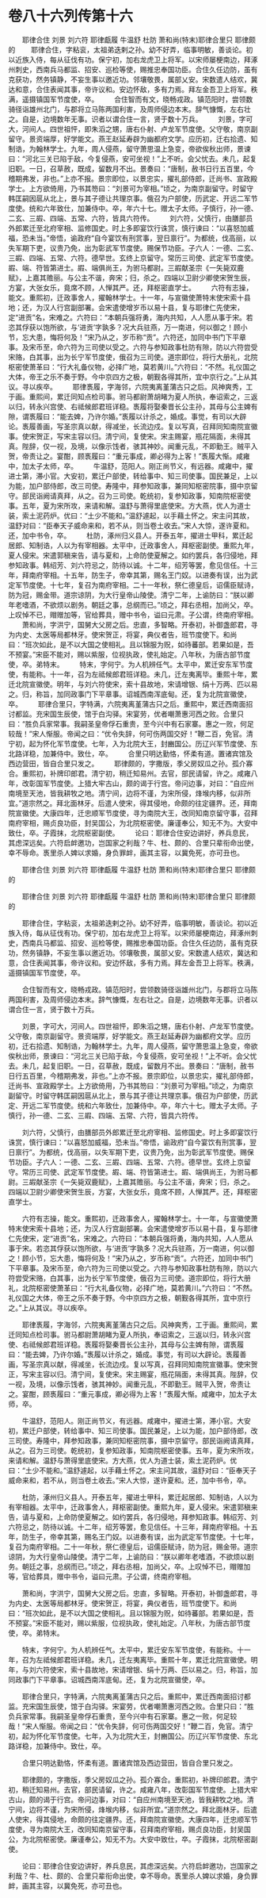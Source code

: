 # 卷八十六列传第十六

　　耶律合住 刘景 刘六符 耶律甗履 牛温舒 杜防 萧和尚(特末)耶律合里只 耶律颇的 　　耶律合住，字粘衮，太祖弟迭剌之孙。幼不好弄，临事明敏，善谈论。初以近族入侍，每从征伐有功。保宁初，加右龙虎卫上将军。以宋师屡梗南边，拜涿州刺史，西南兵马都监、招安、巡检等使，赐推忠奉国功臣。合住久任边防，虽有克获功，然务镇静，不妄生事以邀近功。邻壤敬畏，属部乂安。宋数遣人结欢，冀达和意，合住表闻其事，帝许议和。安边怀敌，多有力焉。拜左金吾卫上将军。秩满，遥摄镇国军节度使，卒。 　　合住智而有文，晓畅戎政。镇范阳时，尝领数骑径诣雄州北门，与郡将立马陈两国利害，及周师侵边本末。辞气慷慨，左右壮之。自是，边境数年无事。识者以谓合住一言，贤于数十万兵。 　　刘景，字可大，河间人。四世祖怦，即朱滔之甥，唐右仆射、卢龙军节度使。父守敬，南京副留守。景资端厚，好学能文。燕王赵延寿辟为幽都府文学。应历初，迁右拾遗、知制诰，为翰林学士。九年，周人侵燕，留守萧思温上急变，帝欲俟秋出师，景谏曰：“河北三关已陷于敌，今复侵燕，安可坐视！”上不听。会父忧去。未几，起复旧职。一日，召草赦，既成，留数月不出。景奏曰：“唐制，赦书日行五百里，今稽期弗发，非也。”上亦不报。景宗即位，以景忠实，擢礼部侍郎，迁尚书、宣政殿学士。上方欲倚用，乃书其笏曰：“刘景可为宰相。”顷之，为南京副留守。时留守韩匡嗣因扈从北上，景与其子德让共理京事。俄召为户部使，历武定、开远二军节度使。统和六年致仕，加兼侍中。卒，年六十七。赠太子太师。子慎行，孙一德、二玄、三嘏、四端、五常、六符，皆具六符传。 　　刘六符，父慎行，由膳部员外郎累迁至北府宰相、监修国史。时上多即宴饮行诛赏，慎行谏曰：“以喜怒加威福，恐未当。”帝悟，谕政府“自今宴饮有刑赏事，翌日禀行”。为都统，伐高丽，以失军期下吏，议贵乃免，出为彰武军节度使。赐保节功臣。子六人：一德、二玄、三嘏、四端、五常、六符。德早世。玄终上京留守。常历三司使、武定军节度使。嘏、端、符皆第进士。嘏、端俱尚王，为驸马都尉。三嘏献圣宗《一矢毙双鹿赋》，上嘉其赡丽。与公主不谐，奔宋；归，杀之。四端以卫尉少卿使宋贺生辰，方宴，大张女乐，竟席不顾，人惮其严。还，拜枢密直学士。 　　六符有志操，能文。重熙初，迁政事舍人，擢翰林学士。十一年，与宣徽使萧特末使宋索十县地；还，为汉人行宫副部署。会宋遣使增岁币以易十县，复与耶律仁先使宋，定“进贡”名，宋难之。六符曰：“本朝兵强将勇，海内共知，人人愿从事于宋。若恣其俘获以饱所欲，与‘进贡’字孰多？况大兵驻燕，万一南进，何以御之！顾小节，忘大患，悔将何及！”宋乃从之，岁币称“贡”。六符还，加同中书门下平章事。及宋币至，命六符为三司使以受之。六符与参知政事杜防有隙，防以六符尝受宋赂，白其事，出为长宁军节度使，俄召为三司使。道宗即位，将行大册礼，北院枢密使萧革曰：“行大礼备仪物，必择广地，莫若黄川。”六符曰：“不然。礼仪国之大体，帝王之乐不奏于野。今中京四方之极，朝觐各得其所，宜中京行之。”上从其议。寻以疾卒。 　　耶律褭履，字海邻，六院夷离堇蒲古只之后。风神爽秀，工于画。重熙间，累迁同知点检司事。驸马都尉萧胡睹为夏人所执，奉诏索之，三返以归，转永兴宫使、右祗候郎君班详稳。褭履将娶秦晋长公主孙，其母与公主婢有隙，谓褭履曰：“能去婢，乃许尔婚。”褭履以计杀之，婚成。事觉，有司以大辟论。褭履善画，写圣宗真以献，得减坐，长流边戍。复以写真，召拜同知南院宣徽事。使宋贺正，写宋主容以归。清宁间，复使宋。宋主赐宴，瓶花隔面，未得其真。陛辞，仅一视，及境，以像示饯者，骇其神妙。闻重元乱，不即勤王。贼平入贺，帝责让之。宴酣，顾褭履曰：“重元事成，卿必得为上客！”褭履大惭。咸雍中，加太子太师，卒。 　　牛温舒，范阳人。刚正尚节义，有远器。咸雍中，擢进士第，滞小官。大安初，累迁户部使，转给事中、知三司使事。国民兼足，上以为能，加户部侍郎，改三司使。寿隆中，拜参知政事，兼同知枢密院事，摄中京留守。部民诣阙请真拜，从之。召为三司使。乾统初，复参知政事，知南院枢密使事。五年，夏为宋所攻，来请和解。温舒与萧得里底使宋。方大燕，优人为道士装，索土泥药炉。优曰：“土少不能和。”温舒遽起，以手藉土怀之。宋主问其故，温舒对曰：“臣奉天子威命来和，若不从，则当卷土收去。”宋人大惊，遂许夏和。还，加中书令，卒。 　　杜防，涿州归义县人。开泰五年，擢进士甲科，累迁起居郎、知制诰，人以为有宰相器。太平中，迁政事舍人，拜枢密副使。重熙九年，夏人侵宋。宋遣郭稹来告，请与夏和，上命防使夏解之。如约罢兵，各归侵地，拜参知政事。韩绍芳、刘六符忌之，防待以诚。十二年，绍芳等罢，愈见信任。十三年，拜南府宰相。十五年，防生子，帝幸其第，赐名王门奴。以进奏有误，出为武定军节度使。十七年，复召为南府宰相。二十一年秋，祭仁德皇后，诏儒臣赋诗，防为冠，赐金带。道宗谅阴，为大行皇帝山陵使。清宁二年，上谕防曰：“朕以卿年老嗜酒，不欲烦以剧务。朝廷之事，总纲而已。”顷之，拜右丞相，加尚父，卒。上叹悼不已，赗赠加等，官给葬具，赠中书令，谥曰元肃。子公谓，终南府宰相。 　　萧和尚，字洪宁，国舅大父房之后。忠直，多智略。开泰初，补御盏郎君，寻为内史、太医等局都林牙。使宋贺正，将宴，典仪者告，班节度使下。和尚曰：“班次如此，是不以大国之使相礼。且以锦服为贶，如待蕃部。若果如是，吾不预宴。”宋臣不能对，赐以紫服，位视执政，使礼始定。八年秋，为唐古部节度使，卒。弟特末。 　　特末，字何宁。为人机辨任气。太平中，累迁安东军节度使，有能称。十一年，召为左祗候郎君班详稳。未几，迁左夷离毕。重熙十年，累迁北院宣徽使。明年，与刘六符使宋，索十县故地，宋请增银、绢十万两、匹以易之。归，称旨，加同政事门下平章事。诏城西南浑底甸。还，复为北院宣徽使，卒。 　　耶律合里只，字特满，六院夷离堇蒲古只之后。重熙中，累迁西南面招讨都监。充宋国生辰使，馆于白沟驿。宋宴劳，优者嘲萧惠河西之败。合里只曰：“胜负兵家常事。我嗣圣皇帝俘石重贵，至今兴中有石家寨。惠之一败，何足较哉！”宋人惭服。帝闻之曰：“优令失辞，何可伤两国交好！”鞭二百，免官。清宁初，起为怀化军节度使。七年，入为北院大王，封豳国公。历辽兴军节度使、东北路详稳，加兼侍中。致仕，卒。 　　合里只明达勤恪，怀柔有道。置诸宾馆及西边营田，皆自合里只发之。 　　耶律颇的，字撒版，季父房奴瓜之孙。孤介寡合。重熙初，补牌印郎君。清宁初，稍迁知易州。去官，部民请留，许之。咸雍八年，改彰国军节度使。上猎大牢古山，颇的谒于行宫。帝问边事，对曰：“自应州南境至天池，皆我耕牧之地。清宁间，边将不谨，为宋所侵，烽堠内移，似非所宜。”道宗然之。拜北面林牙。后遣人使宋，得其侵地，命颇的往定疆界。还，拜南院宣徽使。大康四年，迁忠顺军节度使，寻为南院大王，改同知南京留守事，召拜南府宰相，赐贞良功臣，封吴国公，为北院枢密使。廉谨奉公，知无不为。大安中致仕，卒。子霞抹，北院枢密副使。 　　论曰：耶律合住安边讲好，养兵息民，其虑深远矣。六符启衅邀功，岂国家之利哉？牛、杜、颇的、合里只辈衔命出使，幸不辱命。褭里杀人婢以求婚，身负罪衅，画其主容，以冀免死，亦可丑也。

　　耶律合住 刘景 刘六符 耶律甗履 牛温舒 杜防 萧和尚(特末)耶律合里只 耶律颇的

　　耶律合住 刘景 刘六符 耶律甗履 牛温舒 杜防 萧和尚(特末)耶律合里只 耶律颇的

　　耶律合住，字粘衮，太祖弟迭剌之孙。幼不好弄，临事明敏，善谈论。初以近族入侍，每从征伐有功。保宁初，加右龙虎卫上将军。以宋师屡梗南边，拜涿州刺史，西南兵马都监、招安、巡检等使，赐推忠奉国功臣。合住久任边防，虽有克获功，然务镇静，不妄生事以邀近功。邻壤敬畏，属部乂安。宋数遣人结欢，冀达和意，合住表闻其事，帝许议和。安边怀敌，多有力焉。拜左金吾卫上将军。秩满，遥摄镇国军节度使，卒。

　　合住智而有文，晓畅戎政。镇范阳时，尝领数骑径诣雄州北门，与郡将立马陈两国利害，及周师侵边本末。辞气慷慨，左右壮之。自是，边境数年无事。识者以谓合住一言，贤于数十万兵。

　　刘景，字可大，河间人。四世祖怦，即朱滔之甥，唐右仆射、卢龙军节度使。父守敬，南京副留守。景资端厚，好学能文。燕王赵延寿辟为幽都府文学。应历初，迁右拾遗、知制诰，为翰林学士。九年，周人侵燕，留守萧思温上急变，帝欲俟秋出师，景谏曰：“河北三关已陷于敌，今复侵燕，安可坐视！”上不听。会父忧去。未几，起复旧职。一日，召草赦，既成，留数月不出。景奏曰：“唐制，赦书日行五百里，今稽期弗发，非也。”上亦不报。景宗即位，以景忠实，擢礼部侍郎，迁尚书、宣政殿学士。上方欲倚用，乃书其笏曰：“刘景可为宰相。”顷之，为南京副留守。时留守韩匡嗣因扈从北上，景与其子德让共理京事。俄召为户部使，历武定、开远二军节度使。统和六年致仕，加兼侍中。卒，年六十七。赠太子太师。子慎行，孙一德、二玄、三嘏、四端、五常、六符，皆具六符传。

　　刘六符，父慎行，由膳部员外郎累迁至北府宰相、监修国史。时上多即宴饮行诛赏，慎行谏曰：“以喜怒加威福，恐未当。”帝悟，谕政府“自今宴饮有刑赏事，翌日禀行”。为都统，伐高丽，以失军期下吏，议贵乃免，出为彰武军节度使。赐保节功臣。子六人：一德、二玄、三嘏、四端、五常、六符。德早世。玄终上京留守。常历三司使、武定军节度使。嘏、端、符皆第进士。嘏、端俱尚王，为驸马都尉。三嘏献圣宗《一矢毙双鹿赋》，上嘉其赡丽。与公主不谐，奔宋；归，杀之。四端以卫尉少卿使宋贺生辰，方宴，大张女乐，竟席不顾，人惮其严。还，拜枢密直学士。

　　六符有志操，能文。重熙初，迁政事舍人，擢翰林学士。十一年，与宣徽使萧特末使宋索十县地；还，为汉人行宫副部署。会宋遣使增岁币以易十县，复与耶律仁先使宋，定“进贡”名，宋难之。六符曰：“本朝兵强将勇，海内共知，人人愿从事于宋。若恣其俘获以饱所欲，与‘进贡’字孰多？况大兵驻燕，万一南进，何以御之！顾小节，忘大患，悔将何及！”宋乃从之，岁币称“贡”。六符还，加同中书门下平章事。及宋币至，命六符为三司使以受之。六符与参知政事杜防有隙，防以六符尝受宋赂，白其事，出为长宁军节度使，俄召为三司使。道宗即位，将行大册礼，北院枢密使萧革曰：“行大礼备仪物，必择广地，莫若黄川。”六符曰：“不然。礼仪国之大体，帝王之乐不奏于野。今中京四方之极，朝觐各得其所，宜中京行之。”上从其议。寻以疾卒。

　　耶律褭履，字海邻，六院夷离堇蒲古只之后。风神爽秀，工于画。重熙间，累迁同知点检司事。驸马都尉萧胡睹为夏人所执，奉诏索之，三返以归，转永兴宫使、右祗候郎君班详稳。褭履将娶秦晋长公主孙，其母与公主婢有隙，谓褭履曰：“能去婢，乃许尔婚。”褭履以计杀之，婚成。事觉，有司以大辟论。褭履善画，写圣宗真以献，得减坐，长流边戍。复以写真，召拜同知南院宣徽事。使宋贺正，写宋主容以归。清宁间，复使宋。宋主赐宴，瓶花隔面，未得其真。陛辞，仅一视，及境，以像示饯者，骇其神妙。闻重元乱，不即勤王。贼平入贺，帝责让之。宴酣，顾褭履曰：“重元事成，卿必得为上客！”褭履大惭。咸雍中，加太子太师，卒。

　　牛温舒，范阳人。刚正尚节义，有远器。咸雍中，擢进士第，滞小官。大安初，累迁户部使，转给事中、知三司使事。国民兼足，上以为能，加户部侍郎，改三司使。寿隆中，拜参知政事，兼同知枢密院事，摄中京留守。部民诣阙请真拜，从之。召为三司使。乾统初，复参知政事，知南院枢密使事。五年，夏为宋所攻，来请和解。温舒与萧得里底使宋。方大燕，优人为道士装，索土泥药炉。优曰：“土少不能和。”温舒遽起，以手藉土怀之。宋主问其故，温舒对曰：“臣奉天子威命来和，若不从，则当卷土收去。”宋人大惊，遂许夏和。还，加中书令，卒。

　　杜防，涿州归义县人。开泰五年，擢进士甲科，累迁起居郎、知制诰，人以为有宰相器。太平中，迁政事舍人，拜枢密副使。重熙九年，夏人侵宋。宋遣郭稹来告，请与夏和，上命防使夏解之。如约罢兵，各归侵地，拜参知政事。韩绍芳、刘六符忌之，防待以诚。十二年，绍芳等罢，愈见信任。十三年，拜南府宰相。十五年，防生子，帝幸其第，赐名王门奴。以进奏有误，出为武定军节度使。十七年，复召为南府宰相。二十一年秋，祭仁德皇后，诏儒臣赋诗，防为冠，赐金带。道宗谅阴，为大行皇帝山陵使。清宁二年，上谕防曰：“朕以卿年老嗜酒，不欲烦以剧务。朝廷之事，总纲而已。”顷之，拜右丞相，加尚父，卒。上叹悼不已，赗赠加等，官给葬具，赠中书令，谥曰元肃。子公谓，终南府宰相。

　　萧和尚，字洪宁，国舅大父房之后。忠直，多智略。开泰初，补御盏郎君，寻为内史、太医等局都林牙。使宋贺正，将宴，典仪者告，班节度使下。和尚曰：“班次如此，是不以大国之使相礼。且以锦服为贶，如待蕃部。若果如是，吾不预宴。”宋臣不能对，赐以紫服，位视执政，使礼始定。八年秋，为唐古部节度使，卒。弟特末。

　　特末，字何宁。为人机辨任气。太平中，累迁安东军节度使，有能称。十一年，召为左祗候郎君班详稳。未几，迁左夷离毕。重熙十年，累迁北院宣徽使。明年，与刘六符使宋，索十县故地，宋请增银、绢十万两、匹以易之。归，称旨，加同政事门下平章事。诏城西南浑底甸。还，复为北院宣徽使，卒。

　　耶律合里只，字特满，六院夷离堇蒲古只之后。重熙中，累迁西南面招讨都监。充宋国生辰使，馆于白沟驿。宋宴劳，优者嘲萧惠河西之败。合里只曰：“胜负兵家常事。我嗣圣皇帝俘石重贵，至今兴中有石家寨。惠之一败，何足较哉！”宋人惭服。帝闻之曰：“优令失辞，何可伤两国交好！”鞭二百，免官。清宁初，起为怀化军节度使。七年，入为北院大王，封豳国公。历辽兴军节度使、东北路详稳，加兼侍中。致仕，卒。

　　合里只明达勤恪，怀柔有道。置诸宾馆及西边营田，皆自合里只发之。

　　耶律颇的，字撒版，季父房奴瓜之孙。孤介寡合。重熙初，补牌印郎君。清宁初，稍迁知易州。去官，部民请留，许之。咸雍八年，改彰国军节度使。上猎大牢古山，颇的谒于行宫。帝问边事，对曰：“自应州南境至天池，皆我耕牧之地。清宁间，边将不谨，为宋所侵，烽堠内移，似非所宜。”道宗然之。拜北面林牙。后遣人使宋，得其侵地，命颇的往定疆界。还，拜南院宣徽使。大康四年，迁忠顺军节度使，寻为南院大王，改同知南京留守事，召拜南府宰相，赐贞良功臣，封吴国公，为北院枢密使。廉谨奉公，知无不为。大安中致仕，卒。子霞抹，北院枢密副使。

　　论曰：耶律合住安边讲好，养兵息民，其虑深远矣。六符启衅邀功，岂国家之利哉？牛、杜、颇的、合里只辈衔命出使，幸不辱命。褭里杀人婢以求婚，身负罪衅，画其主容，以冀免死，亦可丑也。